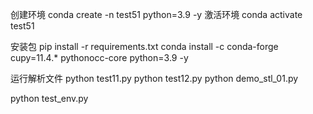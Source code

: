 创建环境 conda create -n  test51 python=3.9 -y
激活环境 conda activate   test51


安装包
pip install -r requirements.txt
conda install -c conda-forge cupy=11.4.* pythonocc-core python=3.9 -y


运行解析文件
python test11.py
python test12.py
python demo_stl_01.py

python test_env.py